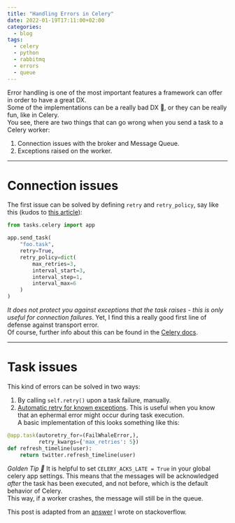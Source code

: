 ```yaml
---
title: "Handling Errors in Celery"
date: 2022-01-19T17:11:00+02:00
categories:
  - blog
tags:
  - celery
  - python
  - rabbitmq
  - errors
  - queue
---
```


Error handling is one of the most important features a framework can offer in order to have a great DX.  
Some of the implementations can be a really bad DX 👀, or they can be really fun, like in Celery.  
You see, there are two things that can go wrong when you send a task to a Celery worker:

1. Connection issues with the broker and Message Queue.
2. Exceptions raised on the worker.

---

# Connection issues
The first issue can be solved by defining `retry` and `retry_policy`, say like this (kudos to [this article][autoretry]):
```python
from tasks.celery import app

app.send_task(
    "foo.task",
    retry=True,
    retry_policy=dict(
        max_retries=3,
        interval_start=3,
        interval_step=1,
        interval_max=6
    )
)
```

*It does not protect you against exceptions that the task raises - this is only useful for connection failures*. Yet, I find this a really good first line of defense against transport error.  
Of course, further info about this can be found in the [Celery docs][Celery docs].  

---

# Task issues

This kind of errors can be solved in two ways:
1. By calling `self.retry()` upon a task failure, manually.
2. [Automatic retry for known exceptions][Automatic retry for known exceptions]. This is useful when you know that an ephermal error might occur during task execution.  
A basic implementation of this looks something like this:
```python
@app.task(autoretry_for=(FailWhaleError,),
          retry_kwargs={'max_retries': 5})
def refresh_timeline(user):
    return twitter.refresh_timeline(user)
```

_Golden Tip 🎫_
It is helpful to set `CELERY_ACKS_LATE = True` in your global celery app settings.
This means that the messages will be acknowledged *after* the task has been executed, and not before, which is the default behavior of Celery.  
This way, if a worker crashes, the message will still be in the queue.

This post is adapted from an [answer][answer] I wrote on stackoverflow.

[Celery docs]: https://docs.celeryproject.org/en/latest/userguide/calling.html#retry-policy
[autoretry]: https://coderbook.com/@marcus/how-to-automatically-retry-failed-tasks-with-celery/
[Automatic retry for known exceptions]: https://docs.celeryproject.org/en/stable/userguide/tasks.html#Task.retry_backoff
[answer]: https://stackoverflow.com/a/70391418/938227